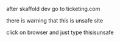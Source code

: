 after skaffold dev go to ticketing.com

there is warning that this is unsafe site

click on browser and just type thisisunsafe


